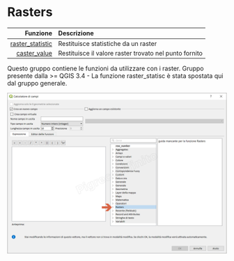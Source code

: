 # Rasters


| Funzione  | Descrizione|
|----------:|:-----------|
|[raster_statistic](raster_statistic.html)|Restituisce statistiche da un raster|
|[caster_value](raster_value.html)|Restituisce il valore raster trovato nel punto fornito|


Questo gruppo contiene le funzioni da utilizzare con i raster. Gruppo presente dalla >= QGIS 3.4 - La funzione raster_statisc è stata spostata qui dal gruppo generale.

![](/img/rasters/gruppo_rasters.png)
